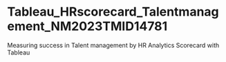 # Tableau_HRscorecard_Talentmanagement_NM2023TMID14781
Measuring success in Talent management by HR Analytics Scorecard with Tableau

